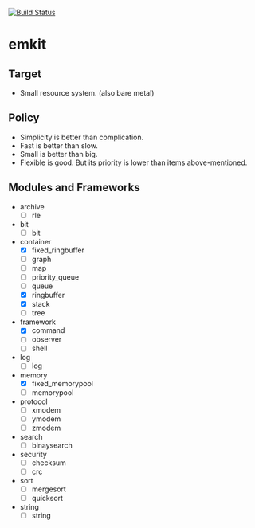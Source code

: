 [![Build Status](https://travis-ci.org/ryochack/emkit.svg)](https://travis-ci.org/ryochack/emkit)

emkit
======

## Target
- Small resource system. (also bare metal)

## Policy
- Simplicity is better than complication.
- Fast is better than slow.
- Small is better than big.
- Flexible is good. But its priority is lower than items above-mentioned.

## Modules and Frameworks
- archive
	- [ ] rle
- bit
	- [ ] bit
- container
	- [x] fixed_ringbuffer
	- [ ] graph
	- [ ] map
	- [ ] priority_queue
	- [ ] queue
	- [x] ringbuffer
	- [x] stack
	- [ ] tree
- framework
	- [x] command
	- [ ] observer
	- [ ] shell
- log
	- [ ] log
- memory
	- [x] fixed_memorypool
	- [ ] memorypool
- protocol
	- [ ] xmodem
	- [ ] ymodem
	- [ ] zmodem
- search
	- [ ] binaysearch
- security
	- [ ] checksum
	- [ ] crc
- sort
	- [ ] mergesort
	- [ ] quicksort
- string
	- [ ] string

